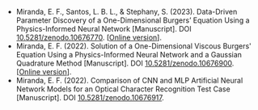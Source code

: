 * Miranda, E. F., Santos, L. B. L., & Stephany, S. (2023). Data-Driven Parameter Discovery of a One-Dimensional Burgers’ Equation Using a Physics-Informed Neural Network [Manuscript]. DOI [10.5281/zenodo.10676770](https://zenodo.org/doi/10.5281/zenodo.10676770). [[Online  version](https://efurlanm.github.io/425/)].
* Miranda, E. F. (2022). Solution of a One-Dimensional Viscous Burgers' Equation Using a Physics-Informed Neural Network and a Gaussian Quadrature Method [Manuscript]. DOI [10.5281/zenodo.10676900](https://zenodo.org/doi/10.5281/zenodo.10676900). [[Online version](https://efurlanm.github.io/421/)].
* Miranda, E. F. (2022). Comparison of CNN and MLP Artificial Neural Network Models for an Optical Character Recognition Test Case [Manuscript]. DOI [10.5281/zenodo.10676917](https://zenodo.org/doi/10.5281/zenodo.10676917).
